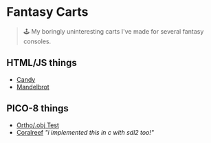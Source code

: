# Fantasy Carts
> 🕹️ My boringly uninteresting carts I've made for several fantasy consoles.

## HTML/JS things

- [Candy](https://makitty.gitlab.io/fantasy-carts/html/candy.html)
- [Mandelbrot](https://makitty.gitlab.io/fantasy-carts/html/mandelbrot.html)

## PICO-8 things

- [Ortho/.obj Test](https://makitty.gitlab.io/fantasy-carts/pico8/3d-rendering/ortho-test.html)
- [Coralreef](https://maki.cat/coralreef) *"i implemented this in c with sdl2 too!"*
